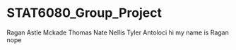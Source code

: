 # STAT6080_Group_Project
Ragan Astle
Mckade Thomas
Nate Nellis
Tyler Antoloci
hi 
my name is Ragan
nope
